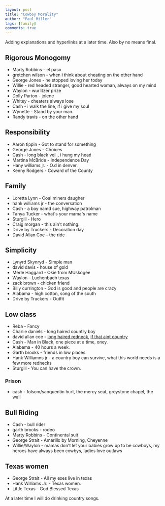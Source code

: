 ```yaml
--- 
layout: post
title: "Cowboy Morality"
author: "Paul Miller"
tags: [family]
comments: true
---
```


Adding explanations and hyperlinks at a later time. Also by no means final.

## Rigorous Monogomy
- Marty Robbins - el paso
- gretchen wilson - when i think about cheating  on the other hand
- George Jones -  he stopped loving her today
- Willie  - red headed stranger,   good hearted woman, always on my mind
- Waylon - wurlitzer prize
- Dolly Parton - jolene
- Whitey - cheaters always lose 
- Cash -  i walk the line,  if i give my soul
- Wynette - Stand by your man. 
- Randy travis - on the other hand

## Responsibility
- Aaron tippin - Got to stand for something
- George Jones - Choices
- Cash - long black veil , i hung my head
- Martina McBride - Independence Day 
- Hany williams jr. - O.d in denver. 
- Kenny Rodgers - Coward of the County

## Family
- Loretta Lynn -  Coal miners daugher
- hank williams jr - the conversation 
- Cash - a boy namd sue, highway patrolman
- Tanya Tucker - what's your mama's name
- Sturgill - Hero
- Craig morgan - this ain't nothing.
- Drive by Truckers - Decoration day
- David Allan Coe - the ride

## Simplicity 
- Lynyrd Skynryd - Simple man 
- david davis - house of gold 
- Merle Haggard - Okie from MUskogee
- Waylon - Luchenbach texas
- zack brown - chicken friend
- Billy currington - God is good and people are crazy
- Alabama - high cotton, song of the south
- Drive by Truckers - Outfit

## Low class 
- Reba - Fancy
- Charlie daniels - long haired country boy
- david allan coe - [long haired redneck](https://www.youtube.com/watch?v=bplt6CQ3MyE), [if that aint country](https://www.youtube.com/watch?v=OhEHB0a7Uyg)
- Cash - Man in Black, one piece at a time, oney. 
- Alabama  - 40 hours a week. 
- Garth brooks - friends in low places. 
- Hank Williamns jr - a country boy can survive, what this world needs is a few more rednecks
- Sturgill - You can have the crown. 
### Prison 
- cash - folsom/sanquentin hurt, the mercy seat, greystone chapel, the wall


## Bull Riding
- Cash - bull rider
- garth brooks - rodeo
- Marty Robbins - Continental suit
- George Strait - Amarillo by Morning, Cheyenne
- Willie/Waylon - mamas don't let your babies grow up to be cowboys,  my heroes have always been cowbys, ladies love outlaws

## Texas women
- George Strait - All my exes live in texas
- Hank Williams Jr. - Texas women. 
- Little Texas - God Blessed Texas


At a later time I will do drinking country songs. 



